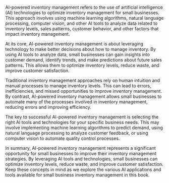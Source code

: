 

AI-powered inventory management refers to the use of artificial intelligence (AI) technologies to optimize inventory management for small businesses. This approach involves using machine learning algorithms, natural language processing, computer vision, and other AI tools to analyze data related to inventory levels, sales patterns, customer behavior, and other factors that impact inventory management.

At its core, AI-powered inventory management is about leveraging technology to make better decisions about how to manage inventory. By using AI tools to analyze data, small businesses can gain insights into customer demand, identify trends, and make predictions about future sales patterns. This allows them to optimize inventory levels, reduce waste, and improve customer satisfaction.

Traditional inventory management approaches rely on human intuition and manual processes to manage inventory levels. This can lead to errors, inefficiencies, and missed opportunities to improve inventory management. By contrast, AI-powered inventory management allows small businesses to automate many of the processes involved in inventory management, reducing errors and improving efficiency.

The key to successful AI-powered inventory management is selecting the right AI tools and technologies for your specific business needs. This may involve implementing machine learning algorithms to predict demand, using natural language processing to analyze customer feedback, or using computer vision to automate quality control processes.

In summary, AI-powered inventory management represents a significant opportunity for small businesses to improve their inventory management strategies. By leveraging AI tools and technologies, small businesses can optimize inventory levels, reduce waste, and improve customer satisfaction. Keep these concepts in mind as we explore the various AI applications and tools available for small business inventory management in this book.
